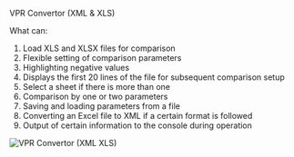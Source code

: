 VPR Convertor (XML & XLS)

What can:
1) Load XLS and XLSX files for comparison
2) Flexible setting of comparison parameters
3) Highlighting negative values
4) Displays the first 20 lines of the file for subsequent comparison setup
5) Select a sheet if there is more than one
6) Comparison by one or two parameters
7) Saving and loading parameters from a file
8) Converting an Excel file to XML if a certain format is followed
9) Output of certain information to the console during operation

![VPR Convertor  (XML   XLS)](https://github.com/user-attachments/assets/5c20f27c-90b6-4904-aa20-18911f126477)
